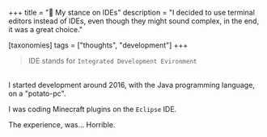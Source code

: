 +++
title = "🐌 My stance on IDEs"
description = "I decided to use terminal editors instead of IDEs, even though they might sound complex, in the end, it was a great choice."

[taxonomies]
tags = ["thoughts", "development"]
+++

> IDE stands for `Integrated Development Evironment`

<br>
I started development around 2016, with the Java programming language, on a "potato-pc".

I was coding Minecraft plugins on the `Eclipse` IDE.

The experience, was... Horrible.
